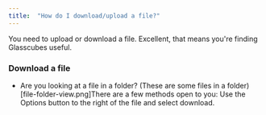 ```yaml
---
title:  "How do I download/upload a file?"
---
```

You need to upload or download a file. Excellent, that means you're finding Glasscubes useful.

### Download a file
* Are you looking at a file in a folder? 
(These are some files in a folder)[file-folder-view.png]There are a few methods open to you: Use the Options button to the right of the file and select download.

